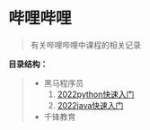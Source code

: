 # 哔哩哔哩

> 有关哔哩哔哩中课程的相关记录

**目录结构：**

> - 黑马程序员
>   1. [2022python快速入门](../ColaAndXiaoEr/学习/哔哩哔哩/黑马程序员/2022python快速入门.md)
>   2. [2022java快速入门](../ColaAndXiaoEr/学习/哔哩哔哩/黑马程序员/2022java快速入门/2022java快速入门.md)
> - 千锋教育
